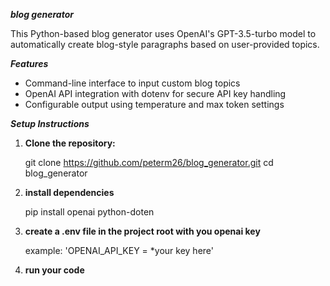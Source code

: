 _**blog generator**_

This Python-based blog generator uses OpenAI's GPT-3.5-turbo model to automatically create blog-style paragraphs based on user-provided topics.

_**Features**_
- Command-line interface to input custom blog topics
- OpenAI API integration with dotenv for secure API key handling
- Configurable output using temperature and max token settings

_**Setup Instructions**_

1. **Clone the repository:**

   git clone https://github.com/peterm26/blog_generator.git
   cd blog_generator

2. **install dependencies**

   pip install openai python-doten

3. **create a .env file in the project root with you openai key**

   example: 'OPENAI_API_KEY = *your key here'

4. **run your code**
